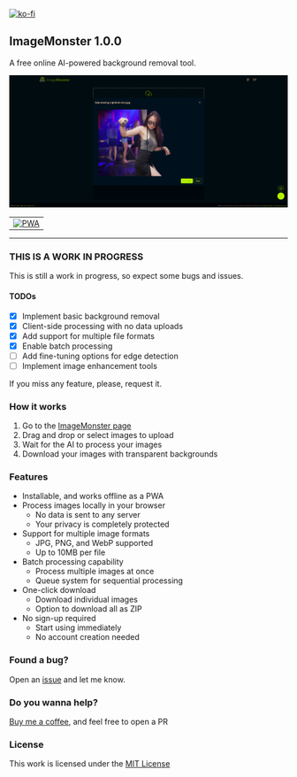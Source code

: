 [![ko-fi](https://ko-fi.com/img/githubbutton_sm.svg)](https://ko-fi.com/Y8Y43D7I3)

## ImageMonster 1.0.0

A free online AI-powered background removal tool.

![ImageMonster](https://github.com/oscarrc/image-monster/blob/master/public/screenshot-wide.png?raw=true "ImageMonster AI Background Remover")

<table>
  <tr>
    <td align="center">
      <a href="https://image-monster.oscarrc.me" target="_BLANK">
      <img width="175" src="https://user-images.githubusercontent.com/3104648/28969264-d14f6178-791b-11e7-9399-e7820d6aaa39.png" alt="PWA"></a>
    </td>
  </tr>
</table>

---

### THIS IS A WORK IN PROGRESS

This is still a work in progress, so expect some bugs and issues.

#### TODOs

- [x] Implement basic background removal
- [x] Client-side processing with no data uploads
- [x] Add support for multiple file formats
- [x] Enable batch processing
- [ ] Add fine-tuning options for edge detection
- [ ] Implement image enhancement tools

If you miss any feature, please, request it.

### How it works

1. Go to the [ImageMonster page](https://image-monster.oscarrc.me)
2. Drag and drop or select images to upload
3. Wait for the AI to process your images
4. Download your images with transparent backgrounds

### Features

- Installable, and works offline as a PWA
- Process images locally in your browser
  - No data is sent to any server
  - Your privacy is completely protected
- Support for multiple image formats
  - JPG, PNG, and WebP supported
  - Up to 10MB per file
- Batch processing capability
  - Process multiple images at once
  - Queue system for sequential processing
- One-click download
  - Download individual images
  - Option to download all as ZIP
- No sign-up required
  - Start using immediately
  - No account creation needed

### Found a bug?

Open an [issue](https://github.com/oscarrc/image-monster/issues) and let me know.

### Do you wanna help?

[Buy me a coffee](https://ko-fi.com/Y8Y43D7I3), and feel free to open a PR

### License

This work is licensed under the [MIT License](https://github.com/oscarrc/image-monster/blob/master/LICENSE)
